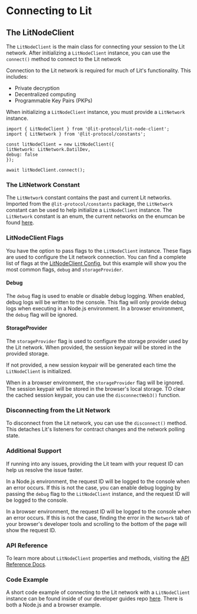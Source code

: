 # Connecting to Lit

## The LitNodeClient

The `LitNodeClient` is the main class for connecting your session to the Lit network. After initializing a `LitNodeClient` instance, you can use the `connect()` method to connect to the Lit network

Connection to the Lit network is required for much of Lit's functionality. This includes:

- Private decryption
- Decentralized computing
- Programmable Key Pairs (PKPs)

When initializing a `LitNodeClient` instance, you must provide a `LitNetwork` instance.

```tsx
import { LitNodeClient } from '@lit-protocol/lit-node-client';
import { LitNetwork } from '@lit-protocol/constants';

const litNodeClient = new LitNodeClient({
litNetwork: LitNetwork.DatilDev,
debug: false
});

await litNodeClient.connect();
```

### The LitNetwork Constant
The `LitNetwork` constant contains the past and current Lit networks. Imported from the `@lit-protocol/constants` package, the `LitNetwork` constant can be used to help initialize a `LitNodeClient` instance. The `LitNetwork` constant is an enum, the current networks on the enumcan be found [here](https://v6-api-doc-lit-js-sdk.vercel.app/enums/constants_src.LitNetwork.html).

### LitNodeClient Flags
You have the option to pass flags to the `LitNodeClient` instance. These flags are used to configure the Lit network connection. You can find a complete list of flags at the [LitNodeClient Config](https://v6-api-doc-lit-js-sdk.vercel.app/interfaces/types_src.LitNodeClientConfig.html), but this example will show you the most common flags, `debug` and `storageProvider`.

#### Debug
The `debug` flag is used to enable or disable debug logging. When enabled, debug logs will be written to the console. This flag will only provide debug logs when executing in a Node.js environment. In a browser environment, the `debug` flag will be ignored.

#### StorageProvider
The `storageProvider` flag is used to configure the storage provider used by the Lit network. When provided, the session keypair will be stored in the provided storage. 

If not provided, a new session keypair will be generated each time the `LitNodeClient` is initialized.

When in a browser environment, the `storageProvider` flag will be ignored. The session keypair will be stored in the browser's local storage. TO clear the cached session keypair, you can use the `disconnectWeb3()` function.

### Disconnecting from the Lit Network
To disconnect from the Lit network, you can use the `disconnect()` method. This detaches Lit's listeners for contract changes and the network polling state.

### Additional Support
If running into any issues, providing the Lit team with your request ID can help us resolve the issue faster. 

In a Node.js environment, the request ID will be logged to the console when an error occurs. If this is not the case, you can enable debug logging by passing the `debug` flag to the `LitNodeClient` instance, and the request ID will be logged to the console.

In a browser environment, the request ID will be logged to the console when an error occurs. If this is not the case, finding the error in the `Network` tab of your browser's developer tools and scrolling to the bottom of the page will show the request ID.

### API Reference

To learn more about `LitNodeClient` properties and methods, visiting the [API Reference Docs](https://v6-api-doc-lit-js-sdk.vercel.app/classes/core_src.LitCore.html).


### Code Example

A short code example of connecting to the Lit network with a `LitNodeClient` instance can be found inside of our developer guides repo [here](https://github.com/LIT-Protocol/developer-guides-code/tree/master/starter-guides). There is both a Node.js and a browser example.